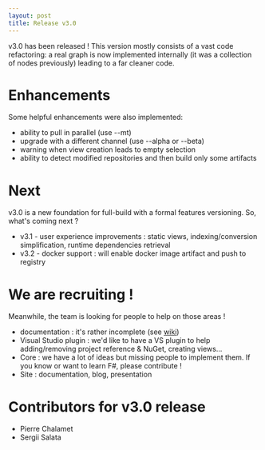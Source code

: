 ```yaml
---
layout: post
title: Release v3.0
---
```


v3.0 has been released ! This version mostly consists of a vast code refactoring: a real graph is now implemented internally (it was a collection of nodes previously) leading to a far cleaner code.

# Enhancements
Some helpful enhancements were also implemented:

  * ability to pull in parallel (use --mt)
  * upgrade with a different channel (use --alpha or --beta)
  * warning when view creation leads to empty selection
  * ability to detect modified repositories and then build only some artifacts

# Next
v3.0 is a new foundation for full-build with a formal features versioning. So, what's coming next ?

  * v3.1 - user experience improvements : static views, indexing/conversion simplification, runtime dependencies retrieval
  * v3.2 - docker support : will enable docker image artifact and push to registry

# We are recruiting !
Meanwhile, the team is looking for people to help on those areas !

  * documentation : it's rather incomplete (see [wiki](https://github.com/full-build/full-build/wiki))
  * Visual Studio plugin : we'd like to have a VS plugin to help adding/removing project reference & NuGet, creating views... 
  * Core : we have a lot of ideas but missing people to implement them. If you know or want to learn F#, please contribute !
  * Site : documentation, blog, presentation

# Contributors for v3.0 release

  * Pierre Chalamet
  * Sergii Salata
